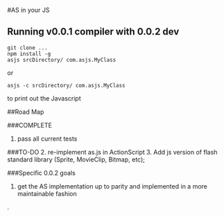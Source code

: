 #AS in your JS

## Running v0.0.1 compiler with 0.0.2 dev

    git clone ...
    npm install -g
    asjs srcDirectory/ com.asjs.MyClass

or 

    asjs -c srcDirectory/ com.asjs.MyClass 

to print out the Javascript

##Road Map

###COMPLETE
1. pass all current tests

###TO-DO
2. re-implement as.js in ActionScript
3. Add js version of flash standard library (Sprite, MovieClip, Bitmap, etc);

###Specific 0.0.2 goals

1. get the AS implementation up to parity and implemented in a more maintainable fashion

.
